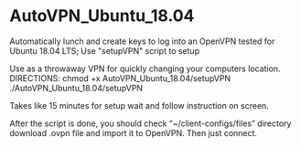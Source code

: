 # AutoVPN_Ubuntu_18.04
Automatically lunch and create keys to log into an OpenVPN tested for Ubuntu 18.04 LTS; Use "setupVPN" script to setup

Use as a throwaway VPN for quickly changing your computers location. 
DIRECTIONS: 
chmod +x AutoVPN_Ubuntu_18.04/setupVPN
./AutoVPN_Ubuntu_18.04/setupVPN

Takes like 15 minutes for setup wait and follow instruction on screen.

After the script is done, you should check “~/client-configs/files” directory download .ovpn file and import it to OpenVPN. Then just connect.
